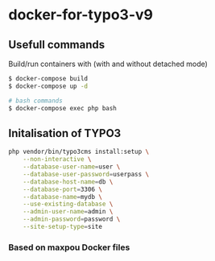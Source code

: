 # docker-for-typo3-v9

## Usefull commands 

Build/run containers with (with and without detached mode)

```bash
$ docker-compose build
$ docker-compose up -d
```

```bash
# bash commands
$ docker-compose exec php bash
```

## Initalisation of TYPO3 

```bash
php vendor/bin/typo3cms install:setup \
    --non-interactive \
    --database-user-name=user \
    --database-user-password=userpass \
    --database-host-name=db \
    --database-port=3306 \
    --database-name=mydb \
    --use-existing-database \
    --admin-user-name=admin \
    --admin-password=password \
    --site-setup-type=site
```

### Based on maxpou Docker files